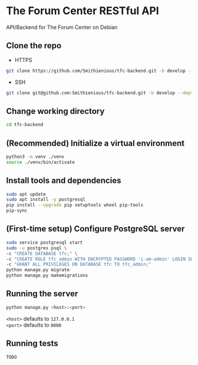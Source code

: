 # The Forum Center RESTful API

API/Backend for The Forum Center on Debian

## Clone the repo

- HTTPS

```bash
git clone https://github.com/Smithienious/tfc-backend.git -b develop --depth 1
```

- SSH

```bash
git clone git@github.com:Smithienious/tfc-backend.git -b develop --depth 1
```

## Change working directory

```bash
cd tfc-backend
```

## (Recommended) Initialize a virtual environment

```bash
python3 -m venv ./venv
source ./venv/bin/activate
```

## Install tools and dependencies

```bash
sudo apt update
sudo apt install -y postgresql
pip install --upgrade pip setuptools wheel pip-tools
pip-sync
```

## (First-time setup) Configure PostgreSQL server

```bash
sudo service postgresql start
sudo -u postgres psql \
-c "CREATE DATABASE tfc;" \
-c "CREATE ROLE tfc_admin WITH ENCRYPTED PASSWORD 'i-am-admin' LOGIN SUPERUSER;" \
-c "GRANT ALL PRIVILEGES ON DATABASE tfc TO tfc_admin;"
python manage.py migrate
python manage.py makemigrations
```

## Running the server

```bash
python manage.py <host>:<port>
```

`<host>` defaults to `127.0.0.1`\
`<port>` defaults to `8000`

## Running tests

`TODO`
